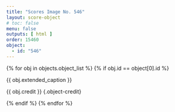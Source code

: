 ```yaml
---
title: "Scores Image No. 546"
layout: score-object
# toc: false
menu: false
outputs: [ html ]
order: 15460
object:
  - id: "546"
---
```


{% for obj in objects.object_list %}
{% if obj.id == object[0].id %}

{{ obj.extended_caption }}

{{ obj.credit }} {.object-credit}

{% endif %}
{% endfor %}
